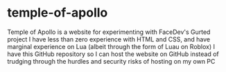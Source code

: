 # temple-of-apollo
Temple of Apollo is a website for experimenting with FaceDev's Gurted project
I have less than zero experience with HTML and CSS, and have marginal experience on Lua (albeit through the form of Luau on Roblox)
I have this GitHub repository so I can host the website on GitHub instead of trudging through the hurdles and security risks of hosting on my own PC

